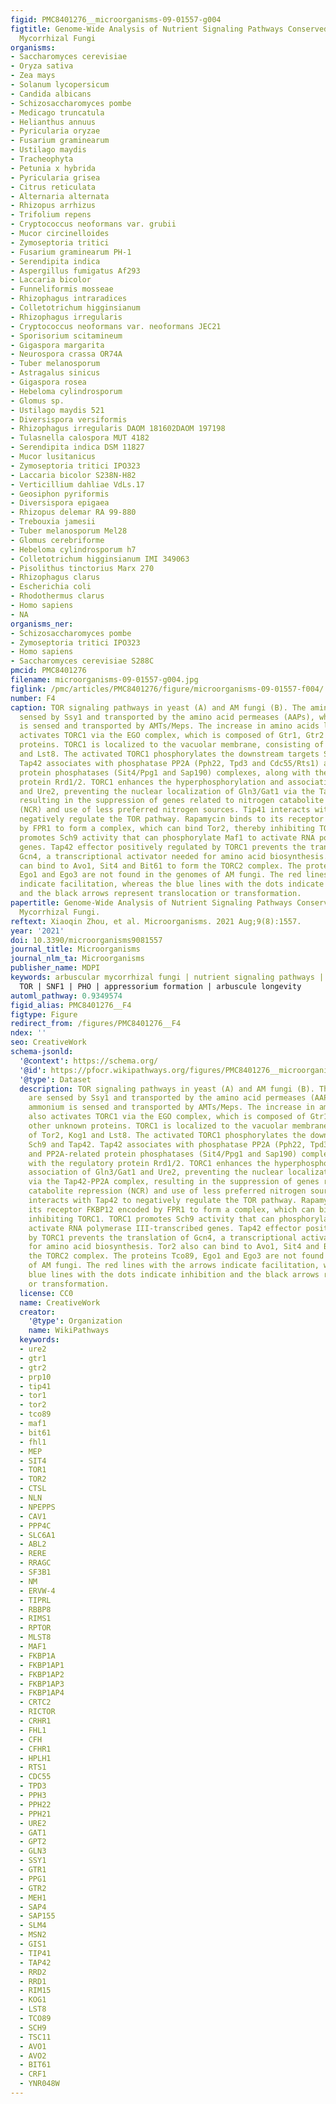```yaml
---
figid: PMC8401276__microorganisms-09-01557-g004
figtitle: Genome-Wide Analysis of Nutrient Signaling Pathways Conserved in Arbuscular
  Mycorrhizal Fungi
organisms:
- Saccharomyces cerevisiae
- Oryza sativa
- Zea mays
- Solanum lycopersicum
- Candida albicans
- Schizosaccharomyces pombe
- Medicago truncatula
- Helianthus annuus
- Pyricularia oryzae
- Fusarium graminearum
- Ustilago maydis
- Tracheophyta
- Petunia x hybrida
- Pyricularia grisea
- Citrus reticulata
- Alternaria alternata
- Rhizopus arrhizus
- Trifolium repens
- Cryptococcus neoformans var. grubii
- Mucor circinelloides
- Zymoseptoria tritici
- Fusarium graminearum PH-1
- Serendipita indica
- Aspergillus fumigatus Af293
- Laccaria bicolor
- Funneliformis mosseae
- Rhizophagus intraradices
- Colletotrichum higginsianum
- Rhizophagus irregularis
- Cryptococcus neoformans var. neoformans JEC21
- Sporisorium scitamineum
- Gigaspora margarita
- Neurospora crassa OR74A
- Tuber melanosporum
- Astragalus sinicus
- Gigaspora rosea
- Hebeloma cylindrosporum
- Glomus sp.
- Ustilago maydis 521
- Diversispora versiformis
- Rhizophagus irregularis DAOM 181602DAOM 197198
- Tulasnella calospora MUT 4182
- Serendipita indica DSM 11827
- Mucor lusitanicus
- Zymoseptoria tritici IPO323
- Laccaria bicolor S238N-H82
- Verticillium dahliae VdLs.17
- Geosiphon pyriformis
- Diversispora epigaea
- Rhizopus delemar RA 99-880
- Trebouxia jamesii
- Tuber melanosporum Mel28
- Glomus cerebriforme
- Hebeloma cylindrosporum h7
- Colletotrichum higginsianum IMI 349063
- Pisolithus tinctorius Marx 270
- Rhizophagus clarus
- Escherichia coli
- Rhodothermus clarus
- Homo sapiens
- NA
organisms_ner:
- Schizosaccharomyces pombe
- Zymoseptoria tritici IPO323
- Homo sapiens
- Saccharomyces cerevisiae S288C
pmcid: PMC8401276
filename: microorganisms-09-01557-g004.jpg
figlink: /pmc/articles/PMC8401276/figure/microorganisms-09-01557-f004/
number: F4
caption: TOR signaling pathways in yeast (A) and AM fungi (B). The amino acids are
  sensed by Ssy1 and transported by the amino acid permeases (AAPs), while the ammonium
  is sensed and transported by AMTs/Meps. The increase in amino acids levels also
  activates TORC1 via the EGO complex, which is composed of Gtr1, Gtr2 and other unknown
  proteins. TORC1 is localized to the vacuolar membrane, consisting of Tor2, Kog1
  and Lst8. The activated TORC1 phosphorylates the downstream targets Sch9 and Tap42.
  Tap42 associates with phosphatase PP2A (Pph22, Tpd3 and Cdc55/Rts1) and PP2A-related
  protein phosphatases (Sit4/Ppg1 and Sap190) complexes, along with the regulatory
  protein Rrd1/2. TORC1 enhances the hyperphosphorylation and association of Gln3/Gat1
  and Ure2, preventing the nuclear localization of Gln3/Gat1 via the Tap42-PP2A complex,
  resulting in the suppression of genes related to nitrogen catabolite repression
  (NCR) and use of less preferred nitrogen sources. Tip41 interacts with Tap42 to
  negatively regulate the TOR pathway. Rapamycin binds to its receptor FKBP12 encoded
  by FPR1 to form a complex, which can bind Tor2, thereby inhibiting TORC1. TORC1
  promotes Sch9 activity that can phosphorylate Maf1 to activate RNA polymerase III-transcribed
  genes. Tap42 effector positively regulated by TORC1 prevents the translation of
  Gcn4, a transcriptional activator needed for amino acid biosynthesis. Tor2 also
  can bind to Avo1, Sit4 and Bit61 to form the TORC2 complex. The proteins Tco89,
  Ego1 and Ego3 are not found in the genomes of AM fungi. The red lines with the arrows
  indicate facilitation, whereas the blue lines with the dots indicate inhibition
  and the black arrows represent translocation or transformation.
papertitle: Genome-Wide Analysis of Nutrient Signaling Pathways Conserved in Arbuscular
  Mycorrhizal Fungi.
reftext: Xiaoqin Zhou, et al. Microorganisms. 2021 Aug;9(8):1557.
year: '2021'
doi: 10.3390/microorganisms9081557
journal_title: Microorganisms
journal_nlm_ta: Microorganisms
publisher_name: MDPI
keywords: arbuscular mycorrhizal fungi | nutrient signaling pathways | cAMP/PKA |
  TOR | SNF1 | PHO | appressorium formation | arbuscule longevity
automl_pathway: 0.9349574
figid_alias: PMC8401276__F4
figtype: Figure
redirect_from: /figures/PMC8401276__F4
ndex: ''
seo: CreativeWork
schema-jsonld:
  '@context': https://schema.org/
  '@id': https://pfocr.wikipathways.org/figures/PMC8401276__microorganisms-09-01557-g004.html
  '@type': Dataset
  description: TOR signaling pathways in yeast (A) and AM fungi (B). The amino acids
    are sensed by Ssy1 and transported by the amino acid permeases (AAPs), while the
    ammonium is sensed and transported by AMTs/Meps. The increase in amino acids levels
    also activates TORC1 via the EGO complex, which is composed of Gtr1, Gtr2 and
    other unknown proteins. TORC1 is localized to the vacuolar membrane, consisting
    of Tor2, Kog1 and Lst8. The activated TORC1 phosphorylates the downstream targets
    Sch9 and Tap42. Tap42 associates with phosphatase PP2A (Pph22, Tpd3 and Cdc55/Rts1)
    and PP2A-related protein phosphatases (Sit4/Ppg1 and Sap190) complexes, along
    with the regulatory protein Rrd1/2. TORC1 enhances the hyperphosphorylation and
    association of Gln3/Gat1 and Ure2, preventing the nuclear localization of Gln3/Gat1
    via the Tap42-PP2A complex, resulting in the suppression of genes related to nitrogen
    catabolite repression (NCR) and use of less preferred nitrogen sources. Tip41
    interacts with Tap42 to negatively regulate the TOR pathway. Rapamycin binds to
    its receptor FKBP12 encoded by FPR1 to form a complex, which can bind Tor2, thereby
    inhibiting TORC1. TORC1 promotes Sch9 activity that can phosphorylate Maf1 to
    activate RNA polymerase III-transcribed genes. Tap42 effector positively regulated
    by TORC1 prevents the translation of Gcn4, a transcriptional activator needed
    for amino acid biosynthesis. Tor2 also can bind to Avo1, Sit4 and Bit61 to form
    the TORC2 complex. The proteins Tco89, Ego1 and Ego3 are not found in the genomes
    of AM fungi. The red lines with the arrows indicate facilitation, whereas the
    blue lines with the dots indicate inhibition and the black arrows represent translocation
    or transformation.
  license: CC0
  name: CreativeWork
  creator:
    '@type': Organization
    name: WikiPathways
  keywords:
  - ure2
  - gtr1
  - gtr2
  - prp10
  - tip41
  - tor1
  - tor2
  - tco89
  - maf1
  - bit61
  - fhl1
  - MEP
  - SIT4
  - TOR1
  - TOR2
  - CTSL
  - NLN
  - NPEPPS
  - CAV1
  - PPP4C
  - SLC6A1
  - ABL2
  - RERE
  - RRAGC
  - SF3B1
  - NM
  - ERVW-4
  - TIPRL
  - RBBP8
  - RIMS1
  - RPTOR
  - MLST8
  - MAF1
  - FKBP1A
  - FKBP1AP1
  - FKBP1AP2
  - FKBP1AP3
  - FKBP1AP4
  - CRTC2
  - RICTOR
  - CRHR1
  - FHL1
  - CFH
  - CFHR1
  - HPLH1
  - RTS1
  - CDC55
  - TPD3
  - PPH3
  - PPH22
  - PPH21
  - URE2
  - GAT1
  - GPT2
  - GLN3
  - SSY1
  - GTR1
  - PPG1
  - GTR2
  - MEH1
  - SAP4
  - SAP155
  - SLM4
  - MSN2
  - GIS1
  - TIP41
  - TAP42
  - RRD2
  - RRD1
  - RIM15
  - KOG1
  - LST8
  - TCO89
  - SCH9
  - TSC11
  - AVO1
  - AVO2
  - BIT61
  - CRF1
  - YNR048W
---
```

